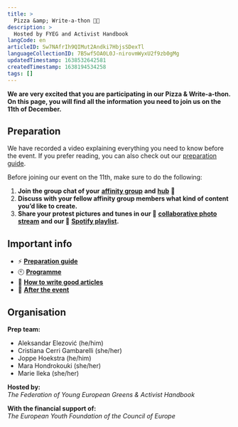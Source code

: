 ```yaml
---
title: >
  Pizza &amp; Write-a-thon 🍕📝
description: >
  Hosted by FYEG and Activist Handbook
langCode: en
articleID: Sw7NAfrIh9QIMut2Andki7HbjsSDexTl
languageCollectionID: 7B5wf5OA0L0J-nirovmWyxU2f9zb0gMg
updatedTimestamp: 1638532642581
createdTimestamp: 1638194534258
tags: []
---
```


**We are very excited that you are participating in our Pizza & Write-a-thon. On this page, you will find all the information you need to join us on the 11th of December.**

## Preparation

We have recorded a video explaining everything you need to know before the event. If you prefer reading, you can also check out our [preparation guide](/writeathon/prepare).

Before joining our event on the 11th, make sure to do the following:

1.  **Join the group chat of your** [**affinity group**](https://airtable.com/shrPHezQS6JlycfTv) **and** [**hub**](https://airtable.com/shrJ7V8X1KO7mXtuI) **💬**
2.  **Discuss with your fellow affinity group members what kind of content you’d like to create.**
3.  **Share your protest pictures and tunes in our 📸** [**collaborative photo stream**](https://photos.app.goo.gl/zW48b3PWvu6kkEu6A) **and our 🎵** [**Spotify playlist**](https://open.spotify.com/playlist/1fu9RSZMrw8tHjxeQxCE7Q?si=caccd3dd8ff54a02)**.**

<div></div>

## Important info

-   ⚡️ [**Preparation guide**](/writeathon/prepare)
-   🕙 [**Programme**](/writeathon/programme)
-   **📝** [**How to write good articles**](/writeathon/writing-guide)
-   **🙌** [**After the event**](/writeathon/next-steps)

## Organisation

**Prep team:**

-   Aleksandar Elezović (he/him)
-   Cristiana Cerri Gambarelli (she/her)
-   Joppe Hoekstra (he/him)
-   Mara Hondrokouki (she/her)
-   Marie Ileka (she/her)

**Hosted by:**  
_The Federation of Young European Greens & Activist Handbook_

**With the financial support of:**  
_The European Youth Foundation of the Council of Europe_